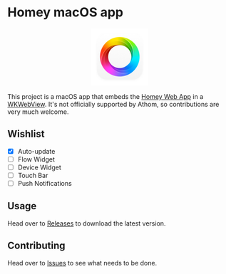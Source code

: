 # Homey macOS app

<p align=center>
<img src="/Homey/Assets.xcassets/AppIcon.appiconset/icon%40256px.png?raw=true" width="128">
</p>

This project is a macOS app that embeds the [Homey Web App](https://my.homey.app) in a [WKWebView](https://developer.apple.com/documentation/webkit/wkwebview). It's not officially supported by Athom, so contributions are very much welcome.

## Wishlist

- [x] Auto-update
- [ ] Flow Widget
- [ ] Device Widget
- [ ] Touch Bar
- [ ] Push Notifications

## Usage

Head over to [Releases](https://github.com/athombv/homey-mac-app/releases) to download the latest version.

## Contributing

Head over to [Issues](https://github.com/athombv/homey-mac-app/issues) to see what needs to be done.
